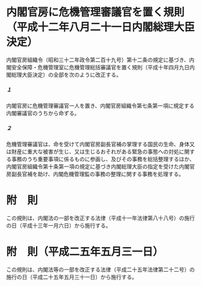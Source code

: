 # 内閣官房に危機管理審議官を置く規則（平成十二年八月二十一日内閣総理大臣決定）
内閣官房組織令（昭和三十二年政令第二百十九号）第十二条の規定に基づき、内閣安全保障・危機管理室に危機管理総括審議官を置く規則（平成十年四月九日内閣総理大臣決定）の全部を次のように改正する。
##### １
内閣官房に危機管理審議官一人を置き、内閣官房組織令第七条第一項に規定する内閣審議官のうちから命ずる。
##### ２
危機管理審議官は、命を受けて内閣官房副長官補の掌理する国民の生命、身体又は財産に重大な被害が生じ、又は生じるおそれがある緊急の事態への対処に関する事務のうち重要事項に係るものに参画し、及びその事務を総括整理するほか、内閣官房組織令第十条第一項の規定に基づき内閣総理大臣の指定を受けた内閣官房副長官補を助け、内閣危機管理監の事務の整理に関する事務を処理する。
# 附　則
この規則は、内閣法の一部を改正する法律（平成十一年法律第八十八号）の施行の日（平成十三年一月六日）から施行する。
# 附　則（平成二五年五月三一日）
この規則は、内閣法等の一部を改正する法律（平成二十五年法律第二十二号）の施行の日（平成二十五年五月三十一日）から施行する。
